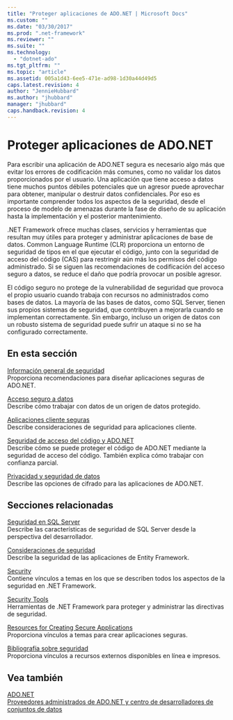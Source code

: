 ```yaml
---
title: "Proteger aplicaciones de ADO.NET | Microsoft Docs"
ms.custom: ""
ms.date: "03/30/2017"
ms.prod: ".net-framework"
ms.reviewer: ""
ms.suite: ""
ms.technology: 
  - "dotnet-ado"
ms.tgt_pltfrm: ""
ms.topic: "article"
ms.assetid: 005a1d43-6ee5-471e-ad98-1d30a44d49d5
caps.latest.revision: 4
author: "JennieHubbard"
ms.author: "jhubbard"
manager: "jhubbard"
caps.handback.revision: 4
---
```

# Proteger aplicaciones de ADO.NET
Para escribir una aplicación de ADO.NET segura es necesario algo más que evitar los errores de codificación más comunes, como no validar los datos proporcionados por el usuario.  Una aplicación que tiene acceso a datos tiene muchos puntos débiles potenciales que un agresor puede aprovechar para obtener, manipular o destruir datos confidenciales.  Por eso es importante comprender todos los aspectos de la seguridad, desde el proceso de modelo de amenazas durante la fase de diseño de su aplicación hasta la implementación y el posterior mantenimiento.  
  
 .NET Framework ofrece muchas clases, servicios y herramientas que resultan muy útiles para proteger y administrar aplicaciones de base de datos.  Common Language Runtime \(CLR\) proporciona un entorno de seguridad de tipos en el que ejecutar el código, junto con la seguridad de acceso del código \(CAS\) para restringir aún más los permisos del código administrado.  Si se siguen las recomendaciones de codificación del acceso seguro a datos, se reduce el daño que podría provocar un posible agresor.  
  
 El código seguro no protege de la vulnerabilidad de seguridad que provoca el propio usuario cuando trabaja con recursos no administrados como bases de datos.  La mayoría de las bases de datos, como SQL Server, tienen sus propios sistemas de seguridad, que contribuyen a mejorarla cuando se implementan correctamente.  Sin embargo, incluso un origen de datos con un robusto sistema de seguridad puede sufrir un ataque si no se ha configurado correctamente.  
  
## En esta sección  
 [Información general de seguridad](../../../../docs/framework/data/adonet/security-overview.md)  
 Proporciona recomendaciones para diseñar aplicaciones seguras de ADO.NET.  
  
 [Acceso seguro a datos](../../../../docs/framework/data/adonet/secure-data-access.md)  
 Describe cómo trabajar con datos de un origen de datos protegido.  
  
 [Aplicaciones cliente seguras](../../../../docs/framework/data/adonet/secure-client-applications.md)  
 Describe consideraciones de seguridad para aplicaciones cliente.  
  
 [Seguridad de acceso del código y ADO.NET](../../../../docs/framework/data/adonet/code-access-security.md)  
 Describe cómo se puede proteger el código de ADO.NET mediante la seguridad de acceso del código.  También explica cómo trabajar con confianza parcial.  
  
 [Privacidad y seguridad de datos](../../../../docs/framework/data/adonet/privacy-and-data-security.md)  
 Describe las opciones de cifrado para las aplicaciones de ADO.NET.  
  
## Secciones relacionadas  
 [Seguridad en SQL Server](../../../../docs/framework/data/adonet/sql/sql-server-security.md)  
 Describe las características de seguridad de SQL Server desde la perspectiva del desarrollador.  
  
 [Consideraciones de seguridad](../../../../docs/framework/data/adonet/ef/security-considerations.md)  
 Describe la seguridad de las aplicaciones de Entity Framework.  
  
 [Security](../../../../docs/standard/security/index.md)  
 Contiene vínculos a temas en los que se describen todos los aspectos de la seguridad en .NET Framework.  
  
 [Security Tools](http://msdn.microsoft.com/es-es/2a3eb98a-2de6-4fba-b41c-01a74d354c11)  
 Herramientas de .NET Framework para proteger y administrar las directivas de seguridad.  
  
 [Resources for Creating Secure Applications](http://msdn.microsoft.com/es-es/0ebf5f69-76f2-498a-a2df-83cf3443e132)  
 Proporciona vínculos a temas para crear aplicaciones seguras.  
  
 [Bibliografía sobre seguridad](../Topic/Security%20Bibliography.md)  
 Proporciona vínculos a recursos externos disponibles en línea e impresos.  
  
## Vea también  
 [ADO.NET](../../../../docs/framework/data/adonet/index.md)   
 [Proveedores administrados de ADO.NET y centro de desarrolladores de conjuntos de datos](http://go.microsoft.com/fwlink/?LinkId=217917)